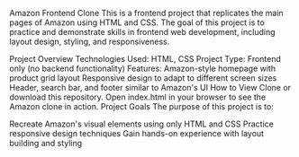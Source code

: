 Amazon Frontend Clone 
This is a frontend project that replicates the main pages of Amazon using HTML and CSS. The goal of this project is to practice and demonstrate skills in frontend web development, including layout design, styling, and responsiveness.

Project Overview
Technologies Used: HTML, CSS
Project Type: Frontend only (no backend functionality)
Features:
Amazon-style homepage with product grid layout
Responsive design to adapt to different screen sizes
Header, search bar, and footer similar to Amazon's UI
How to View
Clone or download this repository.
Open index.html in your browser to see the Amazon clone in action.
Project Goals
The purpose of this project is to:

Recreate Amazon's visual elements using only HTML and CSS
Practice responsive design techniques
Gain hands-on experience with layout building and styling

